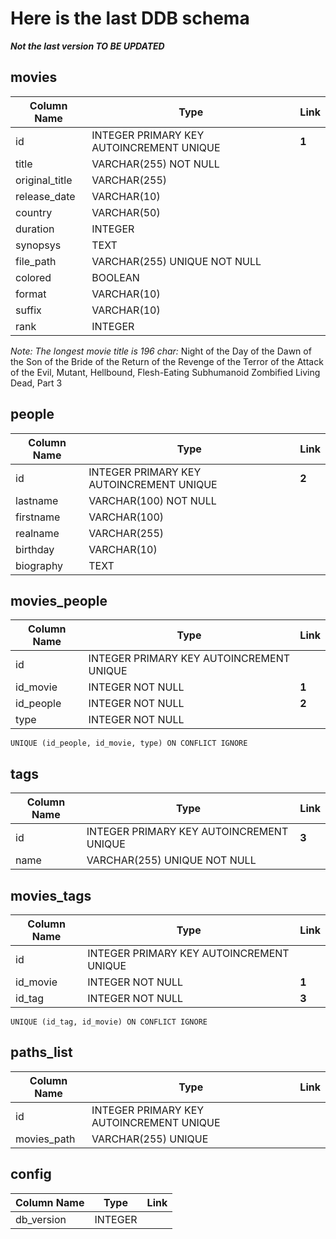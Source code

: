 # Here is the last DDB schema

**_Not the last version TO BE UPDATED_**

## movies
| Column Name   | Type | Link |
| ------------- | ---- | ---- |
| id | INTEGER PRIMARY KEY AUTOINCREMENT UNIQUE | **1**|
| title | VARCHAR(255) NOT NULL | |
| original_title | VARCHAR(255) | |
| release_date | VARCHAR(10) | |
| country | VARCHAR(50) | |
| duration | INTEGER | |
| synopsys | TEXT | |
| file_path | VARCHAR(255) UNIQUE NOT NULL | |
| colored | BOOLEAN  | |
| format | VARCHAR(10) | |
| suffix | VARCHAR(10) | |
| rank | INTEGER | |

_Note: The longest movie title is 196 char:_ Night of the Day of the Dawn of the Son of the Bride of the Return of the Revenge of the Terror of the Attack of the Evil, Mutant, Hellbound, Flesh-Eating Subhumanoid Zombified Living Dead, Part 3

## people
| Column Name   | Type | Link |
| ------------- | ---- | ---- |
| id | INTEGER PRIMARY KEY AUTOINCREMENT UNIQUE | **2** |
| lastname | VARCHAR(100)  NOT NULL | |
| firstname | VARCHAR(100) | |
| realname | VARCHAR(255) | |
| birthday |  VARCHAR(10) | |
| biography | TEXT | |

## movies_people
| Column Name   | Type | Link |
| ------------- | ---- | ---- |
| id | INTEGER PRIMARY KEY AUTOINCREMENT UNIQUE | |
| id_movie | INTEGER  NOT NULL | **1** |
| id_people | INTEGER  NOT NULL | **2** |
| type | INTEGER  NOT NULL | |

`UNIQUE (id_people, id_movie, type) ON CONFLICT IGNORE`

## tags
| Column Name   | Type | Link |
| ------------- | ---- | ---- |
| id | INTEGER PRIMARY KEY AUTOINCREMENT UNIQUE | **3** |
| name | VARCHAR(255) UNIQUE NOT NULL | |

## movies_tags
| Column Name   | Type | Link |
| ------------- | ---- | ---- |
| id | INTEGER PRIMARY KEY AUTOINCREMENT UNIQUE | |
| id_movie | INTEGER NOT NULL | **1** |
| id_tag | INTEGER NOT NULL | **3** |

`UNIQUE (id_tag, id_movie) ON CONFLICT IGNORE`

## paths_list
| Column Name   | Type | Link |
| ------------- | ---- | ---- |
| id | INTEGER PRIMARY KEY AUTOINCREMENT UNIQUE | |
| movies_path | VARCHAR(255) UNIQUE |  |

## config
| Column Name   | Type | Link |
| ------------- | ---- | ---- |
| db_version | INTEGER |  |

